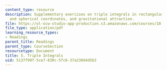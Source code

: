 ```yaml
---
content_type: resource
description: Supplementary exercises on triple integrals in rectangular, cylindrical,
  and spherical coordinates, and gravitational attraction.
file: https://ol-ocw-studio-app-production.s3.amazonaws.com/courses/18-02-multivariable-calculus-fall-2007/5137f99f5ce7830c5fc637a230d4d5b3_triple_integrals.pdf
file_type: application/pdf
learning_resource_types:
- Readings
parent_title: Readings
parent_type: CourseSection
resourcetype: Document
title: 5. Triple Integrals
uid: 5137f99f-5ce7-830c-5fc6-37a230d4d5b3
---
```


